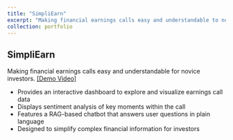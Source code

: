 ```yaml
---
title: "SimpliEarn"
excerpt: "Making financial earnings calls easy and understandable to novice investors through an interactive dashboard."
collection: portfolio
---
```


## SimpliEarn

Making financial earnings calls easy and understandable for novice investors. [[Demo Video]](https://www.youtube.com/watch?v=GO7GYQC7gV4)

- Provides an interactive dashboard to explore and visualize earnings call data
- Displays sentiment analysis of key moments within the call
- Features a RAG-based chatbot that answers user questions in plain language
- Designed to simplify complex financial information for investors
